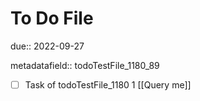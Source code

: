 # To Do File

due:: 2022-09-27

metadatafield:: todoTestFile_1180_89

- [ ] Task of todoTestFile_1180 1 [[Query me]]
